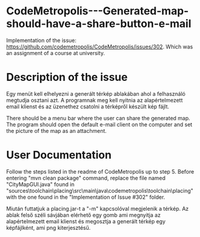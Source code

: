 # CodeMetropolis---Generated-map-should-have-a-share-button-e-mail
Implementation of the issue: https://github.com/codemetropolis/CodeMetropolis/issues/302. Which was an assignment of a course at university.

# Description of the issue
Egy menüt kell elhelyezni a generált térkép ablakában ahol a felhasználó megtudja osztani azt. A programnak meg kell nyitnia az alapértelmezett email klienst és az üzenethez csatolni a térképről készült kép fájlt.

There should be a menu bar where the user can share the generated map.
The program should open the default e-mail client on the computer and set the picture of the map as an attachment.

# User Documentation
Follow the steps listed in the readme of CodeMetropolis up to step 5. Before entering "mvn clean package" command, replace the file named "CityMapGUI.java" found in "sources\toolchain\placing\src\main\java\codemetropolis\toolchain\placing" with the one found in the "Implementation of Issue #302" folder.

Miután futtatjuk a placing.jar-t a "-m" kapcsolóval megjelenik a térkép.
Az ablak felső széli sávjában elérhető egy gomb ami megnyitja az alapértelmezett email klienst és
megosztja a generált térkép egy képfájlként, ami png kiterjesztésű.
